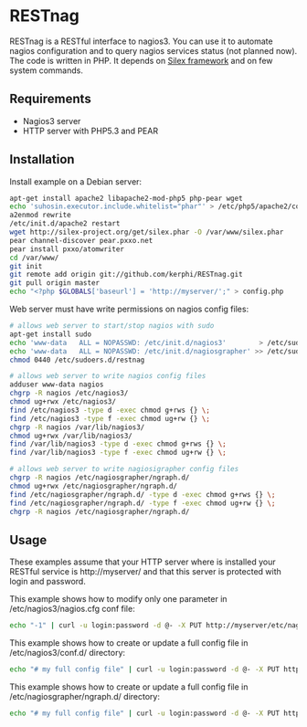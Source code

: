 RESTnag
=======

RESTnag is a RESTful interface to nagios3. You can use it to automate nagios configuration and to query nagios services status (not planned now). 
The code is written in PHP. It depends on [Silex framework](http://silex-project.org/) and on few system commands.

Requirements
------------

* Nagios3 server
* HTTP server with PHP5.3 and PEAR

Installation
------------

Install example on a Debian server:

```bash
apt-get install apache2 libapache2-mod-php5 php-pear wget 
echo 'suhosin.executor.include.whitelist="phar"' > /etc/php5/apache2/conf.d/restnag.ini
a2enmod rewrite
/etc/init.d/apache2 restart
wget http://silex-project.org/get/silex.phar -O /var/www/silex.phar
pear channel-discover pear.pxxo.net
pear install pxxo/atomwriter
cd /var/www/
git init
git remote add origin git://github.com/kerphi/RESTnag.git
git pull origin master
echo "<?php $GLOBALS['baseurl'] = 'http://myserver/';" > config.php
```

Web server must have write permissions on nagios config files:

```bash
# allows web server to start/stop nagios with sudo
apt-get install sudo 
echo 'www-data   ALL = NOPASSWD: /etc/init.d/nagios3'        > /etc/sudoers.d/restnag
echo 'www-data   ALL = NOPASSWD: /etc/init.d/nagiosgrapher' >> /etc/sudoers.d/restnag
chmod 0440 /etc/sudoers.d/restnag

# allows web server to write nagios config files
adduser www-data nagios
chgrp -R nagios /etc/nagios3/
chmod ug+rwx /etc/nagios3/
find /etc/nagios3 -type d -exec chmod g+rws {} \;
find /etc/nagios3 -type f -exec chmod ug+rw {} \;
chgrp -R nagios /var/lib/nagios3/
chmod ug+rwx /var/lib/nagios3/
find /var/lib/nagios3 -type d -exec chmod g+rws {} \;
find /var/lib/nagios3 -type f -exec chmod ug+rw {} \;

# allows web server to write nagiosigrapher config files
chgrp -R nagios /etc/nagiosgrapher/ngraph.d/
chmod ug+rwx /etc/nagiosgrapher/ngraph.d/
find /etc/nagiosgrapher/ngraph.d/ -type d -exec chmod g+rws {} \;
find /etc/nagiosgrapher/ngraph.d/ -type f -exec chmod ug+rw {} \;
chgrp -R nagios /etc/nagiosgrapher/ngraph.d/
```

Usage
-----

These examples assume that your HTTP server where is installed your RESTful service is http://myserver/ and that this server is protected with login and password.

This example shows how to modify only one parameter in /etc/nagios3/nagios.cfg conf file:

```bash
echo "-1" | curl -u login:password -d @- -X PUT http://myserver/etc/nagios3/nagios.cfg/debug_level/0
```

This example shows how to create or update a full config file in /etc/nagios3/conf.d/ directory:

```bash
echo "# my full config file" | curl -u login:password -d @- -X PUT http://myserver/etc/nagios3/conf.d/myconf.cfg
```

This example shows how to create or update a full config file in /etc/nagiosgrapher/ngraph.d/ directory:

```bash
echo "# my full config file" | curl -u login:password -d @- -X PUT http://myserver/etc/nagiosgrapher/ngraph.d/test.ncfg
```


